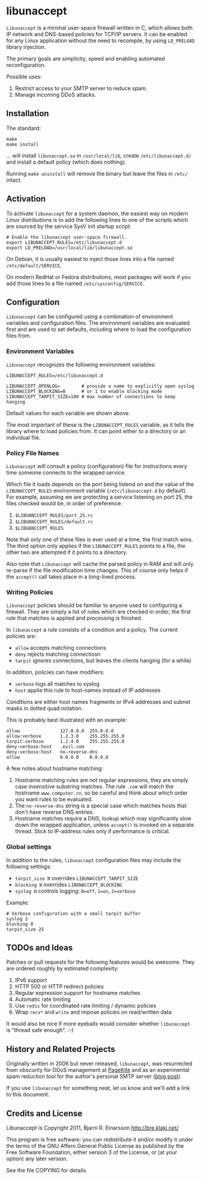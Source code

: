 # libunaccept #

`Libunaccept` is a minimal user-space firewall written in C, which allows both
IP network and DNS-based policies for TCP/IP servers. It can be enabled for
any Linux application without the need to recompile, by using `LD_PRELOAD`
library injection.

The primary goals are simplicity, speed and enabling automated reconfiguration.

Possible uses:

   1. Restrict access to your SMTP server to reduce spam.
   2. Manage incoming DDoS attacks.


## Installation ##

The standard:

    make
    make install

... will install `libunaccept.so` in `/usr/local/lib`, create
`/etc/libunaccept.d/` and install a default policy (which does nothing).

Running `make uninstall` will remove the binary but leave the files in `/etc/`
intact.


## Activation ##

To activate `libunaccept` for a system daemon, the easiest way on modern
Linux distributions is to add the following lines to one of the scripts which
are sourced by the service SysV init startup script:

    # Enable the libunaccept user-space firewall.
    export LIBUNACCEPT_RULES=/etc/libunaccept.d
    export LD_PRELOAD=/usr/local/lib/libunaccept.so

On Debian, it is usually easiest to inject those lines into a file named
`/etc/default/SERVICE`.

On modern RedHat or Fedora distributions, most packages will work if you add
those lines to a file named `/etc/sysconfig/SERVICE`.


## Configuration ##

`Libunaccept` can be configured using a combination of environment
variables and configuration files.  The environment variables are evaluated
first and are used to set defaults, including where to load the configuration
files from.

### Environment Variables ###

`Libunaccept` recognizes the following environment variables:

    LIBUNACCEPT_RULES=/etc/libunaccept.d

    LIBUNACCEPT_OPENLOG=        # provide a name to explicitly open syslog
    LIBUNACCEPT_BLOCKING=0      # or 1 to enable blocking mode
    LIBUNACCEPT_TARPIT_SIZE=100 # max number of connections to keep hanging

Default values for each variable are shown above.

The most important of these is the `LIBUNACCEPT_RULES` variable, as it tells
the library where to load policies from.  It can point either to a directory
or an individual file.

### Policy File Names ###

`Libunaccept` will consult a policy (configuration) file for instructions
every time someone connects to the wrapped service.

Which file it loads depends on the port being listend on and the value of the
`LIBUNACCEPT_RULES` environment variable (`/etc/libunaccept.d` by default).
For example, assuming we are protecting a service listening on port 25, the
files checked would be, in order of preference:

   1. `$LIBUANCCEPT_RULES/port_25.rc`
   2. `$LIBUANCCEPT_RULES/default.rc`
   3. `$LIBUANCCEPT_RULES`

Note that only one of these files is ever used at a time, the first match
wins.  The third option only applies if the `LIBUNACCEPT_RULES` points to a
file, the other two are attempted if it points to a directory.

Also note that `Libunaccept` will cache the parsed policy in RAM and will
only re-parse if the file modification time changes.  This of course only
helps if the `accept()` call takes place in a long-lived process.

### Writing Policies ###

`Libunaccept` policies should be familiar to anyone used to configuring a
firewall.  They are simply a list of rules which are checked in order; the
first rule that matches is applied and processing is finished.

In `libunaccept` a rule consists of a condition and a policy.  The current
policies are:

   * `allow` accepts matching connections
   * `deny` rejects matching connectiosn
   * `tarpit` ignores connections, but leaves the clients hanging (for a while)

In addition, policies can have modifiers:

   * `verbose` logs all matches to syslog
   * `host` applie this rule to host-names instead of IP addresses

Conditions are either host names fragments or IPv4 addresses and subnet masks
in dotted quad notation.

This is probably best illustrated with an example:

    allow               127.0.0.0  255.0.0.0
    allow:verbose       1.2.3.0    255.255.255.0
    tarpit:verbose      1.2.4.0    255.255.255.0
    deny:verbose:host   .evil.com
    deny:verbose:host   no-reverse-dns
    allow               0.0.0.0    0.0.0.0

A few notes about hostname matching:

   1. Hostname matching rules are *not* regular expressions, they are simply
      case insensitive substring matches.  The rule `.com` will match the
      hostname `www.computer.cn`, so be careful and think about which order
      you want rules to be evaluated.
   2. The `no-reverse-dns` string is a special case which matches hosts that
      don't have reverse DNS entries.
   3. Hostname matches require a DNS, lookup which may significantly slow
      down the wrapped application, unless `accept()` is invoked on a separate
      thread.  Stick to IP-address rules only if performance is critical.


### Global settings ###

In addition to the rules, `libunaccept` configuration files may include
the following settings:

   * `tarpit_size N` overrides `LIBUNACCEPT_TARPIT_SIZE`
   * `blocking N` overrides `LIBUNACCEPT_BLOCKING`
   * `syslog N` controls logging: `0=off`, `1=on`, `2=verbose`

Example:

    # Verbose configuration with a small tarpit buffer
    syslog 2
    blocking 0
    tarpit_size 25


## TODOs and Ideas ##

Patches or pull requests for the following features would be awesome.  They
are ordered roughly by estimated complexity:

   1. IPv6 support
   2. HTTP 500 or HTTP redirect policies
   3. Regular expression support for hostname matches
   4. Automatic rate limiting
   5. Use `redis` for coordinated rate limiting / dynamic policies
   6. Wrap `recv*` and `write` and impose policies on read/written data

It would also be nice if more eyeballs would consider whether `libunaccept`
is "thread safe enough". :-)


## History and Related Projects ##

Originally written in 2006 but never released, `libunaccept`, was resurrected
from obscurity for DDoS management at [PageKite](https://pagekite.net/) and
as an experimental spam reduction tool for the author's personal SMTP server
([blog post](http://bre.klaki.net/blog/2011/12/09/)).

If you use `libunaccept` for something neat, let us know and we'll add a
link to this document.


## Credits and License ##

Libunaccept is Copyright 2011, Bjarni R. Einarsson <http://bre.klaki.net/>

This program is free software: you can redistribute it and/or modify it under
the terms of the  GNU  Affero General Public License as published by the Free
Software Foundation, either version 3 of the License, or (at your option) any
later version.

See the file COPYING for details.

